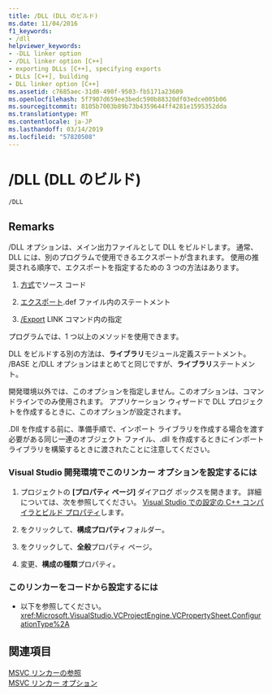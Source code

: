 ```yaml
---
title: /DLL (DLL のビルド)
ms.date: 11/04/2016
f1_keywords:
- /dll
helpviewer_keywords:
- -DLL linker option
- /DLL linker option [C++]
- exporting DLLs [C++], specifying exports
- DLLs [C++], building
- DLL linker option [C++]
ms.assetid: c7685aec-31d0-490f-9503-fb5171a23609
ms.openlocfilehash: 5f7907d659ee3bedc590b88320df03edce005b06
ms.sourcegitcommit: 8105b7003b89b73b4359644ff4281e1595352dda
ms.translationtype: MT
ms.contentlocale: ja-JP
ms.lasthandoff: 03/14/2019
ms.locfileid: "57820508"
---
```

# <a name="dll-build-a-dll"></a>/DLL (DLL のビルド)

```
/DLL
```

## <a name="remarks"></a>Remarks

/DLL オプションは、メイン出力ファイルとして DLL をビルドします。 通常、DLL には、別のプログラムで使用できるエクスポートが含まれます。 使用の推奨される順序で、エクスポートを指定するための 3 つの方法はあります。

1. [方式](../../cpp/dllexport-dllimport.md)でソース コード

1. [エクスポート](exports.md).def ファイル内のステートメント

1. [/Export](export-exports-a-function.md) LINK コマンド内の指定

プログラムでは、1 つ以上のメソッドを使用できます。

DLL をビルドする別の方法は、**ライブラリ**モジュール定義ステートメント。 /BASE と/DLL オプションはまとめてと同じですが、**ライブラリ**ステートメント。

開発環境以外では、このオプションを指定しません。このオプションは、コマンドラインでのみ使用されます。 アプリケーション ウィザードで DLL プロジェクトを作成するときに、このオプションが設定されます。

.Dll を作成する前に、準備手順で、インポート ライブラリを作成する場合を渡す必要がある同じ一連のオブジェクト ファイル、.dll を作成するときにインポート ライブラリを構築するときに渡されたことに注意してください。

### <a name="to-set-this-linker-option-in-the-visual-studio-development-environment"></a>Visual Studio 開発環境でこのリンカー オプションを設定するには

1. プロジェクトの **[プロパティ ページ]** ダイアログ ボックスを開きます。 詳細については、次を参照してください。 [Visual Studio での設定の C++ コンパイラとビルド プロパティ](../working-with-project-properties.md)します。

1. をクリックして、**構成プロパティ**フォルダー。

1. をクリックして、**全般**プロパティ ページ。

1. 変更、**構成の種類**プロパティ。

### <a name="to-set-this-linker-option-programmatically"></a>このリンカーをコードから設定するには

- 以下を参照してください。<xref:Microsoft.VisualStudio.VCProjectEngine.VCPropertySheet.ConfigurationType%2A>

## <a name="see-also"></a>関連項目

[MSVC リンカーの参照](linking.md)<br/>
[MSVC リンカー オプション](linker-options.md)
